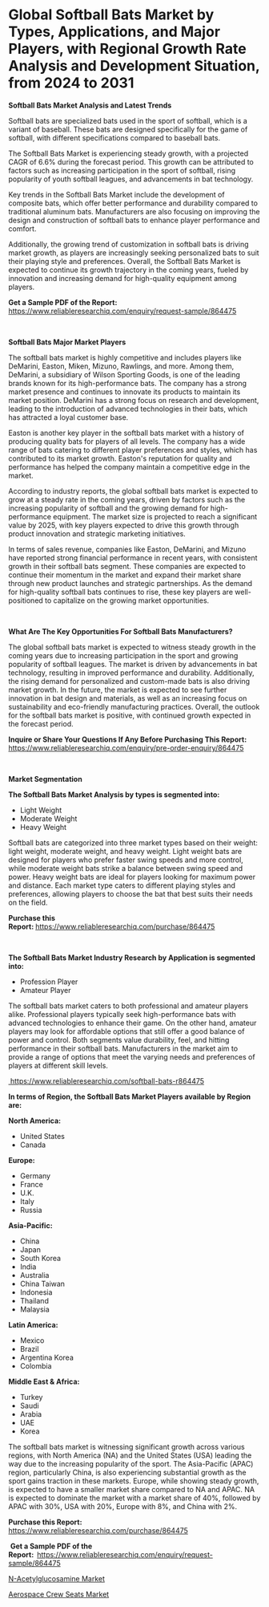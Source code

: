 <p><h1>Global Softball Bats Market by Types, Applications, and Major Players, with Regional Growth Rate Analysis and Development Situation, from 2024 to 2031</h1></p><p><strong>Softball Bats Market Analysis and Latest Trends</strong></p>
<p><p>Softball bats are specialized bats used in the sport of softball, which is a variant of baseball. These bats are designed specifically for the game of softball, with different specifications compared to baseball bats.</p><p>The Softball Bats Market is experiencing steady growth, with a projected CAGR of 6.6% during the forecast period. This growth can be attributed to factors such as increasing participation in the sport of softball, rising popularity of youth softball leagues, and advancements in bat technology.</p><p>Key trends in the Softball Bats Market include the development of composite bats, which offer better performance and durability compared to traditional aluminum bats. Manufacturers are also focusing on improving the design and construction of softball bats to enhance player performance and comfort.</p><p>Additionally, the growing trend of customization in softball bats is driving market growth, as players are increasingly seeking personalized bats to suit their playing style and preferences. Overall, the Softball Bats Market is expected to continue its growth trajectory in the coming years, fueled by innovation and increasing demand for high-quality equipment among players.</p></p>
<p><strong>Get a Sample PDF of the Report:&nbsp;</strong> <a href="https://www.reliableresearchiq.com/enquiry/request-sample/864475">https://www.reliableresearchiq.com/enquiry/request-sample/864475</a></p>
<p>&nbsp;</p>
<p><strong>Softball Bats Major Market Players</strong></p>
<p><p>The softball bats market is highly competitive and includes players like DeMarini, Easton, Miken, Mizuno, Rawlings, and more. Among them, DeMarini, a subsidiary of Wilson Sporting Goods, is one of the leading brands known for its high-performance bats. The company has a strong market presence and continues to innovate its products to maintain its market position. DeMarini has a strong focus on research and development, leading to the introduction of advanced technologies in their bats, which has attracted a loyal customer base.</p><p>Easton is another key player in the softball bats market with a history of producing quality bats for players of all levels. The company has a wide range of bats catering to different player preferences and styles, which has contributed to its market growth. Easton's reputation for quality and performance has helped the company maintain a competitive edge in the market.</p><p>According to industry reports, the global softball bats market is expected to grow at a steady rate in the coming years, driven by factors such as the increasing popularity of softball and the growing demand for high-performance equipment. The market size is projected to reach a significant value by 2025, with key players expected to drive this growth through product innovation and strategic marketing initiatives.</p><p>In terms of sales revenue, companies like Easton, DeMarini, and Mizuno have reported strong financial performance in recent years, with consistent growth in their softball bats segment. These companies are expected to continue their momentum in the market and expand their market share through new product launches and strategic partnerships. As the demand for high-quality softball bats continues to rise, these key players are well-positioned to capitalize on the growing market opportunities.</p></p>
<p>&nbsp;</p>
<p><strong>What Are The Key Opportunities For Softball Bats Manufacturers?</strong></p>
<p><p>The global softball bats market is expected to witness steady growth in the coming years due to increasing participation in the sport and growing popularity of softball leagues. The market is driven by advancements in bat technology, resulting in improved performance and durability. Additionally, the rising demand for personalized and custom-made bats is also driving market growth. In the future, the market is expected to see further innovation in bat design and materials, as well as an increasing focus on sustainability and eco-friendly manufacturing practices. Overall, the outlook for the softball bats market is positive, with continued growth expected in the forecast period.</p></p>
<p><strong>Inquire or Share Your Questions If Any Before Purchasing This Report:</strong> <a href="https://www.reliableresearchiq.com/enquiry/pre-order-enquiry/864475">https://www.reliableresearchiq.com/enquiry/pre-order-enquiry/864475</a></p>
<p>&nbsp;</p>
<p><strong>Market Segmentation</strong></p>
<p><strong>The Softball Bats Market Analysis by types is segmented into:</strong></p>
<p><ul><li>Light Weight</li><li>Moderate Weight</li><li>Heavy Weight</li></ul></p>
<p><p>Softball bats are categorized into three market types based on their weight: light weight, moderate weight, and heavy weight. Light weight bats are designed for players who prefer faster swing speeds and more control, while moderate weight bats strike a balance between swing speed and power. Heavy weight bats are ideal for players looking for maximum power and distance. Each market type caters to different playing styles and preferences, allowing players to choose the bat that best suits their needs on the field.</p></p>
<p><strong>Purchase this Report:&nbsp;</strong><a href="https://www.reliableresearchiq.com/purchase/864475">https://www.reliableresearchiq.com/purchase/864475</a></p>
<p>&nbsp;</p>
<p><strong>The Softball Bats Market Industry Research by Application is segmented into:</strong></p>
<p><ul><li>Profession Player</li><li>Amateur Player</li></ul></p>
<p><p>The softball bats market caters to both professional and amateur players alike. Professional players typically seek high-performance bats with advanced technologies to enhance their game. On the other hand, amateur players may look for affordable options that still offer a good balance of power and control. Both segments value durability, feel, and hitting performance in their softball bats. Manufacturers in the market aim to provide a range of options that meet the varying needs and preferences of players at different skill levels.</p></p>
<p><a href="https://www.reliableresearchiq.com/softball-bats-r864475">&nbsp;https://www.reliableresearchiq.com/softball-bats-r864475</a></p>
<p><strong>In terms of Region, the Softball Bats Market Players available by Region are:</strong></p>
<p>
    <p> <strong> North America: </strong>
        <ul>
            <li>United States</li>
            <li>Canada</li>
        </ul>
        </p> 
    <p> <strong> Europe: </strong>
        <ul>
            <li>Germany</li>
            <li>France</li>
            <li>U.K.</li>
            <li>Italy</li>
            <li>Russia</li>
        </ul>
        </p> 
    <p> <strong> Asia-Pacific: </strong>
        <ul>
            <li>China</li>
            <li>Japan</li>
            <li>South Korea</li>
            <li>India</li>
            <li>Australia</li>
            <li>China Taiwan</li>
            <li>Indonesia</li>
            <li>Thailand</li>
            <li>Malaysia</li>
        </ul>
        </p> 
    <p> <strong> Latin America: </strong>
        <ul>
            <li>Mexico</li>
            <li>Brazil</li>
            <li>Argentina Korea</li>
            <li>Colombia</li>
        </ul>
        </p> 
    <p> <strong> Middle East & Africa: </strong>
        <ul>
            <li>Turkey</li>
            <li>Saudi</li>
            <li>Arabia</li>
            <li>UAE</li>
            <li>Korea</li>
        </ul>
    </p>
    </p>
<p><p>The softball bats market is witnessing significant growth across various regions, with North America (NA) and the United States (USA) leading the way due to the increasing popularity of the sport. The Asia-Pacific (APAC) region, particularly China, is also experiencing substantial growth as the sport gains traction in these markets. Europe, while showing steady growth, is expected to have a smaller market share compared to NA and APAC. NA is expected to dominate the market with a market share of 40%, followed by APAC with 30%, USA with 20%, Europe with 8%, and China with 2%.</p></p>
<p><strong>Purchase this Report: </strong><a href="https://www.reliableresearchiq.com/purchase/864475">https://www.reliableresearchiq.com/purchase/864475</a></p>
<p>&nbsp;<strong>Get a Sample PDF of the Report:&nbsp;&nbsp;</strong><a href="https://www.reliableresearchiq.com/enquiry/request-sample/864475">https://www.reliableresearchiq.com/enquiry/request-sample/864475</a></p>
<p><strong></strong></p>
<p><p><a href="https://view.publitas.com/reportprime-1/global-n-acetylglucosamine-market-size-is-expected-to-reach-at-a-cagr-of-8-4-and-this-report-covers-market-growth-trend-opportunity-and-forecast-2024-2031/">N-Acetylglucosamine Market</a></p><p><a href="https://github.com/KaliWatsica/Market-Research-Report-List-1/blob/main/aerospace-crew-seats-market.md">Aerospace Crew Seats Market</a></p></p>